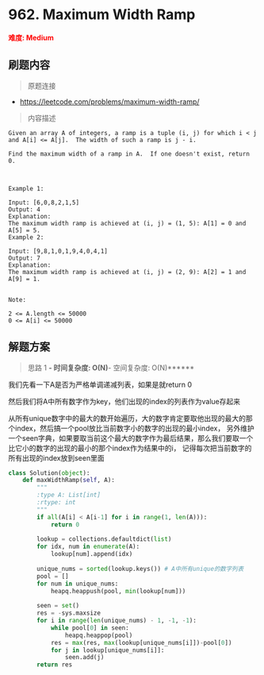 # 962. Maximum Width Ramp

**<font color=red>难度: Medium</font>**

## 刷题内容

> 原题连接

* https://leetcode.com/problems/maximum-width-ramp/

> 内容描述

```
Given an array A of integers, a ramp is a tuple (i, j) for which i < j and A[i] <= A[j].  The width of such a ramp is j - i.

Find the maximum width of a ramp in A.  If one doesn't exist, return 0.

 

Example 1:

Input: [6,0,8,2,1,5]
Output: 4
Explanation: 
The maximum width ramp is achieved at (i, j) = (1, 5): A[1] = 0 and A[5] = 5.
Example 2:

Input: [9,8,1,0,1,9,4,0,4,1]
Output: 7
Explanation: 
The maximum width ramp is achieved at (i, j) = (2, 9): A[2] = 1 and A[9] = 1.
 

Note:

2 <= A.length <= 50000
0 <= A[i] <= 50000
```

## 解题方案

> 思路 1
******- 时间复杂度: O(N)******- 空间复杂度: O(N)******


我们先看一下A是否为严格单调递减列表，如果是就return 0

然后我们将A中所有数字作为key，他们出现的index的列表作为value存起来

从所有unique数字中的最大的数开始遍历，大的数字肯定要取他出现的最大的那个index，然后搞一个pool放比当前数字小的数字的出现的最小index，
另外维护一个seen字典，如果要取当前这个最大的数字作为最后结果，那么我们要取一个比它小的数字的出现的最小的那个index作为结果中的i，
记得每次把当前数字的所有出现的index放到seen里面

```python
class Solution(object):
    def maxWidthRamp(self, A):
        """
        :type A: List[int]
        :rtype: int
        """
        if all(A[i] < A[i-1] for i in range(1, len(A))):
            return 0
        
        lookup = collections.defaultdict(list)
        for idx, num in enumerate(A):
            lookup[num].append(idx)
            
        unique_nums = sorted(lookup.keys()) # A中所有unique的数字列表
        pool = []
        for num in unique_nums:
            heapq.heappush(pool, min(lookup[num]))
            
        seen = set()
        res = -sys.maxsize
        for i in range(len(unique_nums) - 1, -1, -1):
            while pool[0] in seen:
                heapq.heappop(pool)
            res = max(res, max(lookup[unique_nums[i]])-pool[0])
            for j in lookup[unique_nums[i]]:
                seen.add(j)
        return res
```

























